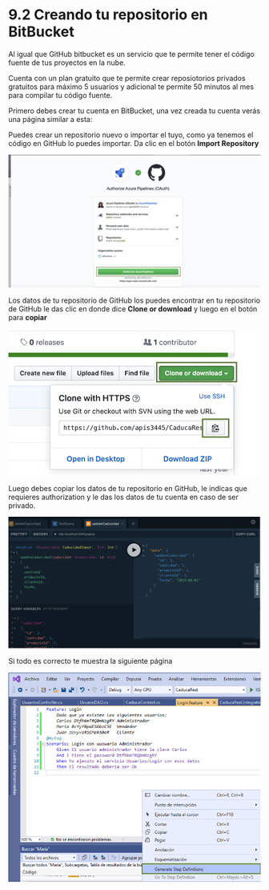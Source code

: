 # 9.2 Creando tu repositorio en BitBucket

Al igual que GitHub bitbucket es un servicio que te permite tener el código fuente de tus proyectos en la nube.

Cuenta con un plan gratuito que te permite crear reposiotorios privados gratuitos para máximo 5 usuarios y adicional te permite 50 minutos al mes para compilar tu código fuente.

Primero debes crear tu cuenta en BitBucket, una vez creada tu cuenta verás una página similar a esta:

Puedes crear un repositorio nuevo o importar el tuyo, como ya tenemos el código en GitHub lo puedes importar. Da clic en el botón **Import Repository**

![](../../.gitbook/assets/image%20%2881%29.png)

Los datos de tu repositorio de GitHub los puedes encontrar en tu repositorio de GitHub le das clic en donde dice **Clone or download** y luego en el botón para **copiar**

![](../../.gitbook/assets/image%20%2816%29.png)

Luego debes copiar los datos de tu repositorio en GitHub, le indicas que requieres authorization y le das los datos de tu cuenta en caso de ser privado.

![](../../.gitbook/assets/image%20%2847%29.png)

Si todo es correcto te muestra la siguiente página

![](../../.gitbook/assets/image%20%2885%29.png)

